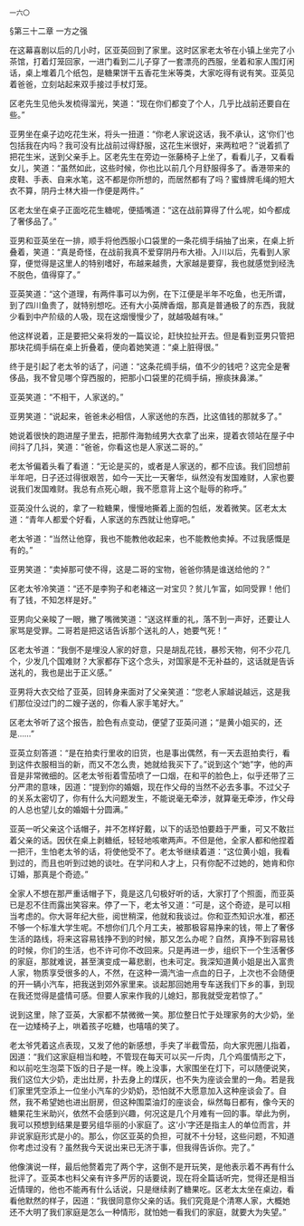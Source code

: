     一六〇 

   §第三十二章 一方之强

   在这幕喜剧以后的几小时，区亚英回到了家里。这时区家老太爷在小镇上坐完了小茶馆，打着灯笼回家，一进门看到二儿子穿了一套漂亮的西服，坐着和家人围灯闲话，桌上堆着几个纸包，是糖果饼干五香花生米等类，大家吃得有说有笑。亚英见着爸爸，立刻站起来双手接过手杖灯笼。

   区老先生见他头发梳得溜光，笑道：“现在你们都变了个人，几乎比战前还要自在些。”

   亚男坐在桌子边吃花生米，将头一扭道：“你老人家说这话，我不承认，这‘你们’也包括我在内吗？我可没有比战前过得舒服，这花生米很好，来两粒吧？”说着抓了把花生米，送到父亲手上。区老先生在旁边一张藤椅子上坐了，看看儿子，又看看女儿，笑道：“虽然如此，这些时候，你也比以前几个月舒服得多了。香港带来的皮鞋、手表、自来水笔，这不都是你所想的，而居然都有了吗？蜜蜂牌毛绳的短大衣不算，阴丹士林大褂一作便是两件。”

   区老太坐在桌子正面吃花生糖呢，便插嘴道：“这在战前算得了什么呢，如今都成了奢侈品了。”

   亚男和亚英坐在一排，顺手将他西服小口袋里的一条花绸手绢抽了出来，在桌上折叠着，笑道：“真是奇怪，在战前我真不爱穿阴丹布大褂。入川以后，先看到人家穿，便觉得是这里人的特别嗜好，布越来越贵，大家越是要穿，我也就感觉到经洗不脱色，值得穿了。”

   亚英笑道：“这个道理，有两件事可以为例，在下江便是半年不吃鱼，也无所谓，到了四川鱼贵了，就特别想吃。还有大小英牌香烟，那真是普通极了的东西，我就少看到中产阶级的人吸，现在这烟慢慢少了，就越吸越有味。”

   他这样说着，正是要把父亲将发的一篇议论，赶快拉扯开去。但是看到亚男只管把那块花绸手绢在桌上折叠着，便向着她笑道：“桌上脏得很。”

   终于是引起了老太爷的话了，问道：“这条花绸手绢，值不少的钱吧？这完全是奢侈品，我不曾见哪个穿西服的，把那小口袋里的花绸手绢，擦痰抹鼻涕。”

   亚英笑道：“不相干，人家送的。”

   亚男笑道：“说起来，爸爸未必相信，人家送他的东西，比这值钱的那就多了。”

   她说着很快的跑进屋子里去，把那件海勃绒男大衣拿了出来，提着衣领站在屋子中间抖了几抖，笑道：“爸爸，你看这也是人家送二哥的。”

   老太爷偏着头看了看道：“无论是买的，或者是人家送的，都不应该。我们回想前半年吧，日子还过得很艰苦，如今一天比一天奢华，纵然没有发国难财，人家也要说我们发国难财。我总有点死心眼，我不愿意背上这个耻辱的称呼。”

   亚英没什么说的，拿了一粒糖果，慢慢地撕着上面的包纸，发着微笑。区老太太道：“青年人都爱个好看，人家送的东西就让他穿吧。”

   老太爷道：“当然让他穿，我也不能教他收起来，也不能教他卖掉。不过我感慨是有的。”

   亚男笑道：“卖掉那可使不得，这是二哥的宝物，爸爸你猜是谁送给他的？”

   区老太爷冷笑道：“还不是李狗子和老褚这一对宝贝？贫儿乍富，如同受罪！他们有了钱，不知怎样是好。”

   亚男向父亲睃了一眼，撇了嘴微笑道：“送这样重的礼，落不到一声好，还要让人家骂是受罪。二哥若是把这话告诉那个送礼的人，她要气死！”

   区老太爷道：“我倒不是埋没人家的好意，只是胡乱花钱，暴殄天物，何不少花几个，少发几个国难财？大家都存下这个念头，对国家是不无补益的，这话就是告诉送礼的，我也是出于正义感。”

   亚男将大衣交给了亚英，回转身来面对了父亲笑道：“您老人家越说越远，这是我们那位没过门的二嫂子送的，你看人家手笔好大。”

   区老太爷听了这个报告，脸色有点变动，便望了亚英问道；“是黄小姐买的，还是……”

   亚英立刻答道：“是在拍卖行里收的旧货，也是事出偶然，有一天去逛拍卖行，看到这件衣服相当的新，而又不怎么贵，她就给我买下了。”说到这个“她”字，他的声音是非常微细的。区老太爷衔着雪茄喷了一口烟，在和平的脸色上，似乎还带了三分严肃的意味，因道：“提到你的婚姻，现在作父母的当然不必去多事。不过父子的关系太密切了，你有什么大问题发生，不能说毫无牵涉，就算毫无牵涉，作父母的人总也望儿女的婚姻十分圆满。”

   亚英一听父亲这个话帽子，并不怎样好戴，以下的话恐怕要趋于严重，可又不敢拦着父亲的话。因伏在桌上剥糖纸，轻轻地咳嗽两声。不但是他，全家人都和他捏着一把汗，生怕老太爷的话，将使他受不了。老太爷继续着道：“这位黄小姐，我看到过的，而且也听到过她的谈吐。在学问和人才上，只有你配不过她的，她肯和你订婚，那真是个奇迹。”

   全家人不想在那严重话帽子下，竟是这几句极好听的话，大家打了个照面，而亚英已是忍不住而露出笑容来。停了一下，老太爷又道：“可是，这个奇迹，是可以相当考虑的。你大哥年纪大些，阅世稍深，他就和我谈过。你和亚杰知识水准，都还不够一个标准大学生呢。不想你们几个月工夫，被那极容易挣来的钱，带上了奢侈生活的路线，将来这容易钱挣不到的时候，那又怎么办呢？自然，真挣不到容易钱的时候，你们的生活，也不许可你不改回来。只是再进一步，组织下一个生活奢侈的家庭，那就难说，甚至演变成一幕悲剧，也未可定。我深知道黄小姐是出入富贵人家，物质享受很多的人，不然，在这种一滴汽油一点血的日子，上次也不会随便的开一辆小汽车，把我送到郊外家里来。谈起那回她用专车送我们下乡的事，到现在我还觉得是盛情可感。但要人家来作我的儿媳妇，那我就受宠若惊了。”

   说到这里，除了亚英，大家都不禁微微一笑。那位整日忙于处理家务的大少奶，坐在一边矮椅子上，哄着孩子吃糖，也嘻嘻的笑了。

   老太爷凭着这点表现，又发了他的新感想，手夹了半截雪茄，向大家兜圈儿指着，因道：“我们这家庭相当和睦，不管现在每天可以买一斤肉，几个鸡蛋情形之下，和以前吃生泡菜下饭的日子是一样。晚上没事，大家围坐在灯下，可以随便说笑，我们这位大少奶，走出灶房，扑去身上的煤灰，也不失为座谈会里的一角。若是我们家里凭空添上一位坐小汽车的少奶奶，恐怕就不大愿意加入这种座谈会了。自然，我不希望她也进出厨房，但这种围菜油灯的座谈会，纵然每日都有，像今天的糖果花生米助兴，依然不会感到兴趣，何况这是几个月难有一回的事。举此为例，我可以预想到结果是要另组华丽的小家庭了。这‘小’字还是指主人的单位而言，并非说家庭形式是小的。那么，你区亚英的负担，可就不十分轻，这些问题，不知道你考虑过没有？虽然我今天说出来已无济于事，但我得告诉你。完了。”

   他像演说一样，最后他赘着完了两个字，这倒不是开玩笑，是他表示着不再有什么批评了。亚英本也料父亲有许多严厉的话要说，现在将全篇话听完，觉得还是相当近情理的，他也不能再有什么话说，只是继续剥了糖果吃。区老太太坐在桌边，看看他默然的样子，因道：“我很同意你父亲的话。我们究竟是个清寒人家，大概她还不大明了我们家庭是怎么一种情形，就怕她一看我们的家庭，就要大为失望。”

